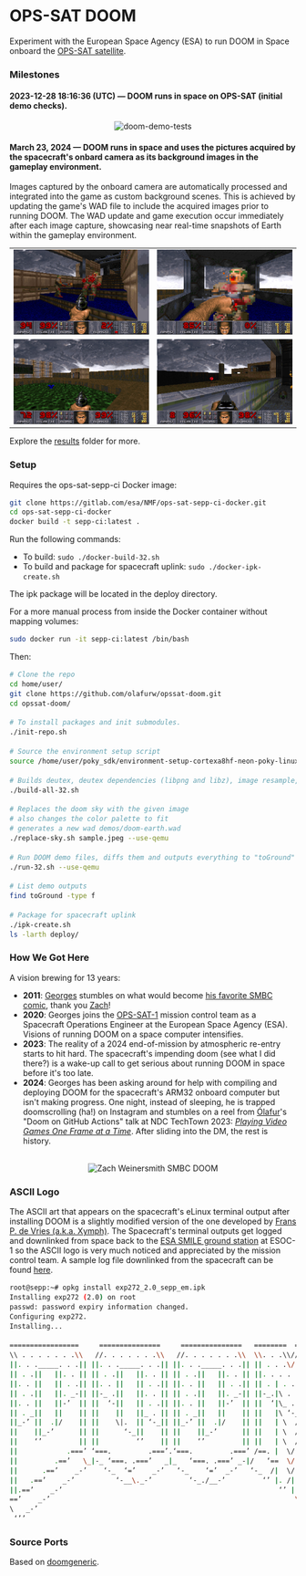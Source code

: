 # OPS-SAT DOOM

Experiment with the European Space Agency (ESA) to run DOOM in Space onboard the [OPS-SAT satellite](https://www.esa.int/Enabling_Support/Operations/OPS-SAT).

### Milestones

#### 2023-12-28 18:16:36 (UTC) — DOOM runs in space on OPS-SAT (initial demo checks).

<div align="center">
  <img src="https://github.com/olafurw/opssat-doom/assets/103783/8b2ece4b-bb92-4694-9655-9debc2569c2e" alt="doom-demo-tests" width="600" />
</div>

#### March 23, 2024 — DOOM runs in space and uses the pictures acquired by the spacecraft's onbard camera as its background images in the gameplay environment.

Images captured by the onboard camera are automatically processed and integrated into the game as custom background scenes. This is achieved by updating the game's WAD file to include the acquired images prior to running DOOM. The WAD update and game execution occur immediately after each image capture, showcasing near real-time snapshots of Earth within the gameplay environment.

<div align="center">
  <table>
    <tr>
      <td><img src="./results/20240324114436/run-000001/frame-001920.jpg" /></td>
      <td><img src="./results/20240324114436/run-000002/frame-000780.jpg" /></td>
    </tr>
    <tr>
      <td><img src="./results/20240324114436/run-000003/frame-001911.jpg" /></td>
      <td><img src="./results/20240324114436/run-000009/frame-002320.jpg" /></td>
    </tr>
  </table>
</div>

Explore the [results](./results) folder for more.

### Setup

Requires the ops-sat-sepp-ci Docker image:

```bash
git clone https://gitlab.com/esa/NMF/ops-sat-sepp-ci-docker.git
cd ops-sat-sepp-ci-docker
docker build -t sepp-ci:latest .
```

Run the following commands:
- To build: `sudo ./docker-build-32.sh`
- To build and package for spacecraft uplink: `sudo ./docker-ipk-create.sh`

The ipk package will be located in the deploy directory.

For a more manual process from inside the Docker container without mapping volumes:

```bash
sudo docker run -it sepp-ci:latest /bin/bash
```

Then:

```bash
# Clone the repo
cd home/user/
git clone https://github.com/olafurw/opssat-doom.git
cd opssat-doom/

# To install packages and init submodules.
./init-repo.sh

# Source the environment setup script
source /home/user/poky_sdk/environment-setup-cortexa8hf-neon-poky-linux-gnueabi

# Builds deutex, deutex dependencies (libpng and libz), image resample, and DOOM
./build-all-32.sh

# Replaces the doom sky with the given image
# also changes the color palette to fit
# generates a new wad demos/doom-earth.wad
./replace-sky.sh sample.jpeg --use-qemu

# Run DOOM demo files, diffs them and outputs everything to "toGround"
./run-32.sh --use-qemu

# List demo outputs
find toGround -type f

# Package for spacecraft uplink
./ipk-create.sh
ls -larth deploy/
```


### How We Got Here

A vision brewing for 13 years:

- **2011**: [Georges](https://georges.fyi) stumbles on what would become [his favorite SMBC comic](https://www.smbc-comics.com/comic/2011-02-17), thank you [Zach](https://mastodon.social/@ZachWeinersmith)!
- **2020**: Georges joins the [OPS-SAT-1](https://www.esa.int/Enabling_Support/Operations/OPS-SAT) mission control team as a Spacecraft Operations Engineer at the European Space Agency (ESA). Visions of running DOOM on a space computer intensifies.
- **2023**: The reality of a 2024 end-of-mission by atmospheric re-entry starts to hit hard. The spacecraft's impending doom (see what I did there?) is a wake-up call to get serious about running DOOM in space before it's too late.
- **2024**: Georges has been asking around for help with compiling and deploying DOOM for the spacecraft's ARM32 onboard computer but isn't making progress. One night, instead of sleeping, he is trapped doomscrolling (ha!) on Instagram and stumbles on a reel from [Ólafur](https://mastodon.social/@olafurw)'s "Doom on GitHub Actions" talk at NDC TechTown 2023: [_Playing Video Games One Frame at a Time_](https://www.youtube.com/watch?v=Z1Nf8KcG4ro). After sliding into the DM, the rest is history.


<br>
<div align="center">
  <img src="https://www.smbc-comics.com/comics/20110217.gif" alt="Zach Weinersmith SMBC DOOM" width="400" />
</div>

### ASCII Logo

The ASCII art that appears on the spacecraft's eLinux terminal output after installing DOOM is a slightly modified version of the one developed by [Frans P. de Vries (a.k.a. Xymph)](https://doomwiki.org/wiki/Frans_P._de_Vries_(Xymph)). The Spacecraft's terminal outputs get logged and downlinked from space back to the [ESA SMILE ground station](https://www.esa.int/Enabling_Support/Operations/Want_to_SMILE) at ESOC-1 so the ASCII logo is very much noticed and appreciated by the mission control team. A sample log file downlinked from the spacecraft can be found [here](./results/20240319183842_78_s_install_exp272_DOOM_sh.log).

```sh
root@sepp:~# opkg install exp272_2.0_sepp_em.ipk
Installing exp272 (2.0) on root
passwd: password expiry information changed.
Configuring exp272.
Installing...

=================     ===============     ===============   ========  ========
\\ . . . . . . .\\   //. . . . . . .\\   //. . . . . . .\\  \\. . .\\// . . //
||. . ._____. . .|| ||. . ._____. . .|| ||. . ._____. . .|| || . . .\/ . . .||
|| . .||   ||. . || || . .||   ||. . || || . .||   ||. . || ||. . . . . . . ||
||. . ||   || . .|| ||. . ||   || . .|| ||. . ||   || . .|| || . | . . . . .||
|| . .||   ||. _-|| ||-_ .||   ||. . || || . .||   ||. _-|| ||-_.|\ . . . . ||
||. . ||   ||-’  || ||  ‘-||   || . .|| ||. . ||   ||-’  || ||  ‘|\_ . .|. .||
|| . _||   ||    || ||    ||   ||_ . || || . _||   ||    || ||   |\ ‘-_/| . ||
||_-’ ||  .|/    || ||    \|.  || ‘-_|| ||_-’ ||  .|/    || ||   | \  / |-_.||
||    ||_-’      || ||      ‘-_||    || ||    ||_-’      || ||   | \  / |  ‘||
||    ‘’         || ||         ‘’    || ||    ‘’         || ||   | \  / |   ||
||            .===’ ‘===.         .===’.‘===.         .===’ /==. |  \/  |   ||
||         .==’   \_|-_ ‘===. .===’   _|_   ‘===. .===’ _-|/   ‘==  \/  |   ||
||      .==’    _-’    ‘-_  ‘=’    _-’   ‘-_    ‘=’  _-’   ‘-_  /|  \/  |   ||
||   .==’    _-’          ‘-__\._-’         ‘-_./__-’         ‘’ |. /|  |   ||
||.==’    _-’                                                     ‘’ |  /==.||
==’    _-’                                                            \/   ‘==
\   _-’                                                                ‘-_   /
 ‘’’                                                                      ‘‘’
```


### Source Ports

Based on [doomgeneric](https://github.com/ozkl/doomgeneric).
